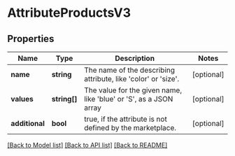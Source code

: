 # AttributeProductsV3

## Properties
Name | Type | Description | Notes
------------ | ------------- | ------------- | -------------
**name** | **string** | The name of the describing attribute, like &#x27;color&#x27; or &#x27;size&#x27;. | [optional] 
**values** | **string[]** | The value for the given name, like &#x27;blue&#x27; or &#x27;S&#x27;, as a JSON array | [optional] 
**additional** | **bool** | true, if the attribute is not defined by the marketplace. | [optional] 

[[Back to Model list]](../../README.md#documentation-for-models) [[Back to API list]](../../README.md#documentation-for-api-endpoints) [[Back to README]](../../README.md)

